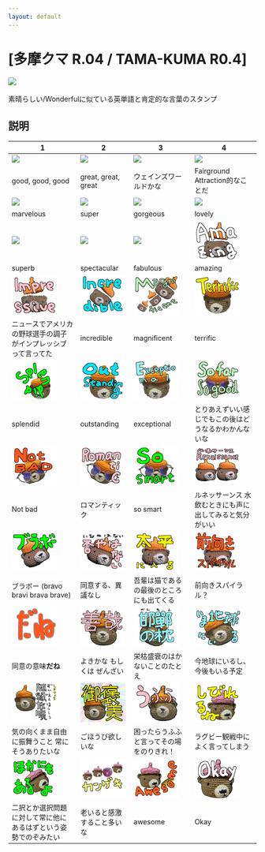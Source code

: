 ```yaml
---
layout: default
---
```


# [多摩クマ R.04 / TAMA-KUMA R0.4]

![](images\00_IMG_4336丸_main.png)

素晴らしい/Wonderfulに似ている英単語と肯定的な言葉のスタンプ

## 説明

| 1 | 2 | 3 | 4 |
|-----------------|-----------------|-----------------|-----------------|
| ![](images\01_IMG_4336丸_good.png) | ![](images\02_IMG_4336丸_greate.png) | ![](images\03_IMG_4336丸_excellent.png) | ![](images\04_IMG_4336丸_perfect.png) |
| good, good, good | great, great, great | ウェインズワールドかな | Fairground Attraction的なことだ |
| ![](images\05_PXL_20240628_100118865_pink丸_marvelous.png) | ![](images\06_PXL_20240628_100118865_pink丸_super.png) | ![](images\07_PXL_20240628_100118865_pink丸_gorgeous.png) | ![](images\08_PXL_20240628_100118865_pink丸_lovely.png) |
| marvelous | super | gorgeous | lovely |
| ![](images\09_PXL_20240628_100118865_pink丸_superb.png) | ![](images\10_PXL_20240628_100118865_pink丸_spectacular.png) | ![](images\11_PXL_20240628_100118865_pink丸_fabulous.png) | ![](images\12_IMG_4348_amazing.png) |
| superb | spectacular | fabulous | amazing |
| ![](images\13_IMG_4348_impressive.png) | ![](images\14_IMG_4348_incredible.png) | ![](images\15_IMG_4348_magnificent.png) | ![](images\16_IMG_4344_楽し_terrific.png) |
| ニュースでアメリカの野球選手の調子がインプレッシブって言ってた | incredible | magnificent | terrific |
| ![](images\17_IMG_4344_楽し_splendid.png) | ![](images\18_IMG_4344_楽し_outstanding.png) | ![](images\19_IMG_4344_楽し_exceptional.png) | ![](images\20_IMG_4345_so_far_so_good.png) |
| splendid | outstanding | exceptional | とりあえずいい感じでもこの後はどうなるかわかんないな |
| ![](images\21_IMG_4345_Not_bad.png) | ![](images\22_IMG_4345_Romantic.png) | ![](images\23_IMG_4345_so_smart.png) | ![](images\24_IMG_4337_Renaissance.png) |
| Not bad | ロマンティック | so smart | ルネッサーンス 水飲むときにも声に出してみると気分がいい |
| ![](images\25_IMG_4337_ブラボー.png) | ![](images\26_IMG_4337_否やはない.png) | ![](images\27_IMG_4337_太平に入る.png) | ![](images\28_IMG_4337_前向きスパイラル.png) |
| ブラボー (bravo bravi brava brave) | 同意する、異議なし | 吾輩は猫である の最後のところにも出てくる | 前向きスパイラル？ |
| ![](images\29_MESSAGE_だね.png) | ![](images\30_IMG_4340_善哉.png) | ![](images\31_IMG_4340_邯鄲の枕.png) | ![](images\32_IMG_4340_今地球にいる.png) |
| 同意の意味**だね** | よきかな もしくは ぜんざい | 栄枯盛衰のはかないことのたとえ | 今地球にいるし、今後もいる予定 |
| ![](images\33_IMG_4340_随縁放曠.png) | ![](images\34_IMG_4340_御褒美.png) | ![](images\35_IMG_4340_うふふ.png) | ![](images\36_PXL_20240628_100008457_しびれるね.png) |
| 気の向くまま自由に振舞うこと 常にそうありたいな | ごほうび欲しいな | 困ったらうふふと言ってその場をのりきれ！ | ラグビー観戦中によく言ってしまう |
| ![](images\37_PXL_20240628_100008457_他にもあるよ.png) | ![](images\38_PXL_20240628_100008457_カンゲキ.png) | ![](images\39_PXL_20240628_100008457_awesome.png) | ![](images\40_PXL_20240628_100008457_okay.png) |
| 二択とか選択問題に対して常に他にあるはずという姿勢でのぞみたい | 老いると感激すること多いな | awesome | Okay |
